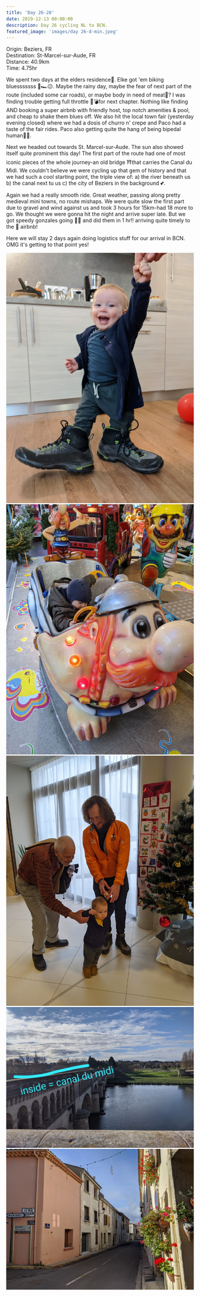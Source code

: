 ```yaml
---
title: 'Day 26-28'
date: 2019-12-13 00:00:00
description: Day 26 cycling NL to BCN.
featured_image: 'images/day 26-d-min.jpeg'
---
```


Origin: Beziers, FR <br>
Destination: St-Marcel-sur-Aude, FR <br>
Distance: 40.9km <br>
Time: 4.75hr <br>

We spent two days at the elders residence🐰. Elke got 'em biking bluesssssss 🛵🏎😕. Maybe the rainy day, maybe the fear of next part of the route (included some car roads), or maybe body in need of meat🥩? I was finding trouble getting full throttle 🧨💣for next chapter. Nothing like finding AND booking a super airbnb with friendly host, top notch amenities & pool, and cheap to shake them blues off. We also hit the local town fair (yesterday evening closed) where we had a dosis of churro n' crepe and Paco had a taste of the fair rides. Paco also getting quite the hang of being bipedal human🦶🦶.

Next we headed out towards St. Marcel-sur-Aude. The sun also showed itself quite prominent this day! The first part of the route had one of most iconic pieces of the whole journey-an old bridge ⛩that carries the Canal du Midi. We couldn't believe we were cycling up that gem of history and that we had such a cool starting point, the triple view of: a) the river beneath us b) the canal next tu us c) the city of Beziers in the background 💕.

Again we had a really smooth ride. Great weather, passing along pretty medieval mini towns, no route mishaps. We were quite slow the first part due to gravel and wind against us and took 3 hours for 15km-had 18 more to go. We thought we were gonna hit the night and arrive super late. But we got speedy gonzales going 🐹💨 and did them in 1 hr!! arriving quite timely to the 🤩 airbnb!

Here we will stay 2 days again doing logistics stuff for our arrival in BCN. OMG it's getting to that point yes!

<div class="gallery" data-columns="2">
	<img src="/images/day 26-a-min.jpg">
	<img src="/images/day 26-b-min.jpg">
	<img src="/images/day 26-c-min.jpg">
	<img src="/images/day 26-d-min.jpeg">
	<img src="/images/day 26-e-min.jpg">
</div>
